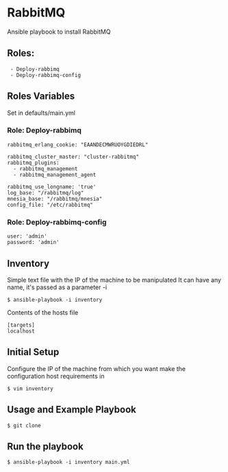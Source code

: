 # RabbitMQ
Ansible playbook to install RabbitMQ

## Roles: 
     - Deploy-rabbimq
     - Deploy-rabbimq-config

## Roles Variables

Set in defaults/main.yml

### Role: Deploy-rabbimq
 
    rabbitmq_erlang_cookie: "EAANDECMWRUOYGDIEDRL"

    rabbitmq_cluster_master: "cluster-rabbitmq"
    rabbitmq_plugins:
      - rabbitmq_management
      - rabbitmq_management_agent
    
    rabbitmq_use_longname: 'true'
    log_base: "/rabbitmq/log"
    mnesia_base: "/rabbitmq/mnesia"
    config_file: "/etc/rabbitmq"    

### Role: Deploy-rabbimq-config

    user: 'admin'
    password: 'admin'

## Inventory
Simple text file with the IP of the machine to be manipulated
It can have any name, it's passed as a parameter -i
```
$ ansible-playbook -i inventory
```
Contents of the hosts file
```
[targets]
localhost
```

## Initial Setup

Configure the IP of the machine from which you want make the configuration host requirements in
```
$ vim inventory
```

## Usage and Example Playbook
```
$ git clone 
```

## Run the playbook

```
$ ansible-playbook -i inventory main.yml
```